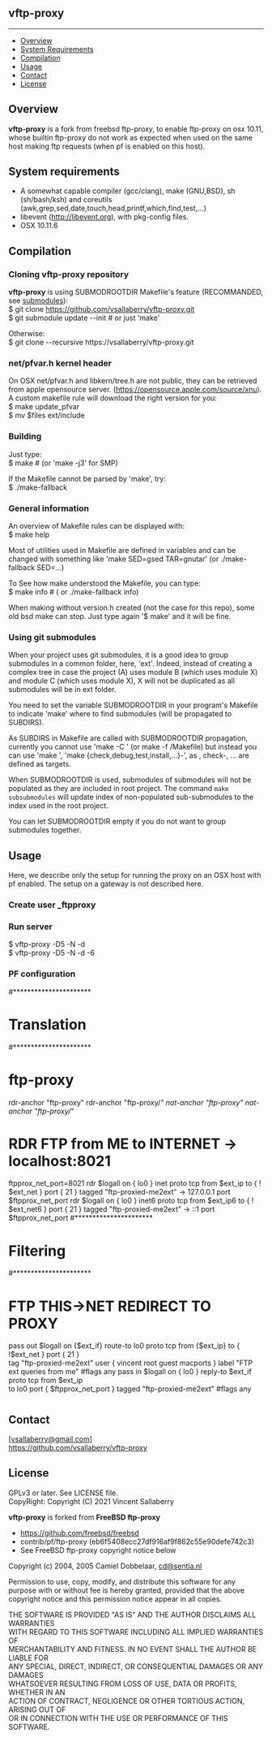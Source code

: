 
## vftp-proxy
---------------

* [Overview](#overview)
* [System Requirements](#system-requirements)
* [Compilation](#compilation)
* [Usage](#usage)
* [Contact](#contact)
* [License](#license)

## Overview
**vftp-proxy** is a fork from freebsd ftp-proxy, to enable ftp-proxy on osx 10.11,
whose builtin ftp-proxy do not work as expected when used on the same host 
making ftp requests (when pf is enabled on this host).

## System requirements
- A somewhat capable compiler (gcc/clang), make (GNU,BSD), sh (sh/bash/ksh)
  and coreutils (awk,grep,sed,date,touch,head,printf,which,find,test,...)
- libevent (http://libevent.org), with pkg-config files.
- OSX 10.11.6

## Compilation

### Cloning **vftp-proxy** repository
**vftp-proxy** is using SUBMODROOTDIR Makefile's feature (RECOMMANDED, see [submodules](#using-git-submodules)):  
    $ git clone https://github.com/vsallaberry/vftp-proxy.git  
    $ git submodule update --init # or just 'make'  

Otherwise:  
    $ git clone --recursive https://vsallaberry/vftp-proxy.git  

### net/pfvar.h kernel header
On OSX net/pfvar.h and libkern/tree.h are not public, they can be 
retrieved from apple opensource server. (https://opensource.apple.com/source/xnu).  
A custom makefile rule will download the right version for you:  
    $ make update_pfvar  
    $ mv $files ext/include

### Building
Just type:  
    $ make # (or 'make -j3' for SMP)  

If the Makefile cannot be parsed by 'make', try:  
    $ ./make-fallback  

### General information
An overview of Makefile rules can be displayed with:  
    $ make help  

Most of utilities used in Makefile are defined in variables and can be changed
with something like 'make SED=gsed TAR=gnutar' (or ./make-fallback SED=...)  

To See how make understood the Makefile, you can type:  
    $ make info # ( or ./make-fallback info)  

When making without version.h created (not the case for this repo), some old
bsd make can stop. Just type again '$ make' and it will be fine.  

### Using git submodules
When your project uses git submodules, it is a good idea to group
submodules in a common folder, here, 'ext'. Indeed, instead of creating a complex tree
in case the project (A) uses module B (which uses module X) and module C (which uses module X),
X will not be duplicated as all submodules will be in ext folder.  

You need to set the variable SUBMODROOTDIR in your program's Makefile to indicate 'make'
where to find submodules (will be propagated to SUBDIRS).  

As SUBDIRS in Makefile are called with SUBMODROOTDIR propagation, currently you cannot use 
'make -C <subdir>' (or make -f <subdir>/Makefile) but instead you can use 'make <subdir>',
 'make {check,debug,test,install,...}-<subdir>', as <subdir>, check-<subdir>, ... are
defined as targets.  

When SUBMODROOTDIR is used, submodules of submodules will not be populated as they are
included in root project. The command `make subsubmodules` will update index of non-populated 
sub-submodules to the index used in the root project.

You can let SUBMODROOTDIR empty if you do not want to group submodules together.

## Usage
Here, we describe only the setup for running the proxy
on an OSX host with pf enabled. The setup on a gateway is not described here.
### Create user _ftpproxy
### Run server
  $ vftp-proxy -D5 -N -d  
  $ vftp-proxy -D5 -N -d -6  
### PF configuration
#**********************
# Translation
#**********************
# ftp-proxy
rdr-anchor "ftp-proxy"
rdr-anchor "ftp-proxy/*"
nat-anchor "ftp-proxy"
nat-anchor "ftp-proxy/*"
# RDR FTP from ME to INTERNET -> localhost:8021
ftpprox_net_port=8021
rdr $logall on { lo0 } inet proto tcp from $ext_ip to { ! $ext_net } port { 21 } tagged "ftp-proxied-me2ext" -> 127.0.0.1 port $ftpprox_net_port
rdr $logall on { lo0 } inet6 proto tcp from $ext_ip6 to { ! $ext_net6 } port { 21 } tagged "ftp-proxied-me2ext" -> ::1 port $ftpprox_net_port
#**********************
# Filtering
#**********************
# FTP THIS->NET REDIRECT TO PROXY
pass out $logall on {$ext_if} route-to lo0 proto tcp from {$ext_ip} to { !$ext_net } port { 21 } \
  tag "ftp-proxied-me2ext" user { vincent root guest macports } label "FTP ext queries from me" #flags any
pass in $logall on { lo0 } reply-to $ext_if proto tcp from $ext_ip \
  to lo0 port { $ftpprox_net_port } tagged "ftp-proxied-me2ext" #flags any


#
#
## Contact
[vsallaberry@gmail.com]  
<https://github.com/vsallaberry/vftp-proxy>

## License
GPLv3 or later. See LICENSE file.  
CopyRight: Copyright (C) 2021 Vincent Sallaberry  

**vftp-proxy** is forked from **FreeBSD ftp-proxy**
 * https://github.com/freebsd/freebsd
 * contrib/pf/ftp-proxy (eb6f5408ecc27df916af9f862c55e90defe742c3)
 * See FreeBSD ftp-proxy copyright notice below  
  
  Copyright (c) 2004, 2005 Camiel Dobbelaar, <cd@sentia.nl>  
 
  Permission to use, copy, modify, and distribute this software for any  
  purpose with or without fee is hereby granted, provided that the above  
  copyright notice and this permission notice appear in all copies.  
 
  THE SOFTWARE IS PROVIDED "AS IS" AND THE AUTHOR DISCLAIMS ALL WARRANTIES  
  WITH REGARD TO THIS SOFTWARE INCLUDING ALL IMPLIED WARRANTIES OF  
  MERCHANTABILITY AND FITNESS. IN NO EVENT SHALL THE AUTHOR BE LIABLE FOR  
  ANY SPECIAL, DIRECT, INDIRECT, OR CONSEQUENTIAL DAMAGES OR ANY DAMAGES  
  WHATSOEVER RESULTING FROM LOSS OF USE, DATA OR PROFITS, WHETHER IN AN  
  ACTION OF CONTRACT, NEGLIGENCE OR OTHER TORTIOUS ACTION, ARISING OUT OF  
  OR IN CONNECTION WITH THE USE OR PERFORMANCE OF THIS SOFTWARE.  
 

